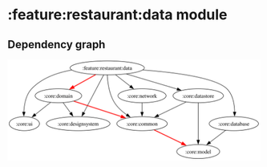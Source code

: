 # :feature:restaurant:data module
## Dependency graph
![Dependency graph](../../../docs/images/graphs/dep_graph_feature_restaurant_data.svg)
